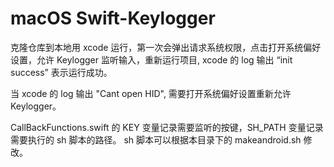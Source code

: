 # macOS Swift-Keylogger

克隆仓库到本地用 xcode 运行，第一次会弹出请求系统权限，点击打开系统偏好设置，允许 Keylogger 监听输入，重新运行项目, xcode 的 log 输出 “init success” 表示运行成功。

当 xcode 的 log 输出 "Cant open HID", 需要打开系统偏好设置重新允许 Keylogger。

CallBackFunctions.swift 的 KEY 变量记录需要监听的按键，SH_PATH 变量记录需要执行的 sh 脚本的路径。
sh 脚本可以根据本目录下的 makeandroid.sh 修改。
